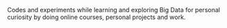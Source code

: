 Codes and experiments while learning and exploring Big Data for personal curiosity by doing online courses, personal projects and work.
